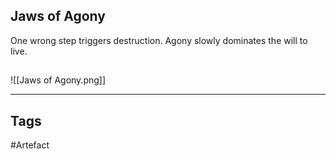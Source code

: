 ## Jaws of Agony
One wrong step triggers destruction.
Agony slowly dominates the will to live.
## 
![[Jaws of Agony.png]]

---
## Tags
#Artefact